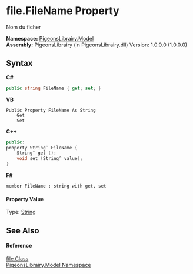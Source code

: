 # file.FileName Property 
 

Nom du ficher

**Namespace:**&nbsp;<a href="740f9e4a-e251-715e-60bf-e906871d97b4">PigeonsLibrairy.Model</a><br />**Assembly:**&nbsp;PigeonsLibrairy (in PigeonsLibrairy.dll) Version: 1.0.0.0 (1.0.0.0)

## Syntax

**C#**<br />
``` C#
public string FileName { get; set; }
```

**VB**<br />
``` VB
Public Property FileName As String
	Get
	Set
```

**C++**<br />
``` C++
public:
property String^ FileName {
	String^ get ();
	void set (String^ value);
}
```

**F#**<br />
``` F#
member FileName : string with get, set

```


#### Property Value
Type: <a href="http://msdn2.microsoft.com/en-us/library/s1wwdcbf" target="_blank">String</a>

## See Also


#### Reference
<a href="bc367c74-242e-d302-4919-fcd1d70eb58d">file Class</a><br /><a href="740f9e4a-e251-715e-60bf-e906871d97b4">PigeonsLibrairy.Model Namespace</a><br />